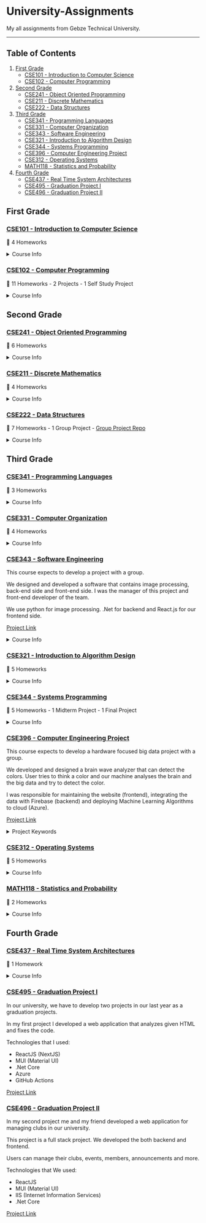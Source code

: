 # University-Assignments

My all assignments from Gebze Technical University.

---

## Table of Contents

1. [First Grade](#first-grade)
   - [CSE101 - Introduction to Computer Science](#cse101---introduction-to-computer-science)
   - [CSE102 - Computer Programming](#cse102---computer-programming)
2. [Second Grade](#second-grade)
   - [CSE241 - Object Oriented Programming](#cse241---object-oriented-programming)
   - [CSE211 - Discrete Mathematics](#cse211---discrete-mathematics)
   - [CSE222 - Data Structures](#cse222---data-structures)
3. [Third Grade](#third-grade)
   - [CSE341 - Programming Languages](#cse341---programming-languages)
   - [CSE331 - Computer Organization](#cse331---computer-organization)
   - [CSE343 - Software Engineering](#cse343---software-engineering)
   - [CSE321 - Introduction to Algorithm Design](#cse321---introduction-to-algorithm-design)
   - [CSE344 - Systems Programming](#cse344---systems-programming)
   - [CSE396 - Computer Engineering Project](#cse396---computer-engineering-project)
   - [CSE312 - Operating Systems](#cse312---operating-systems)
   - [MATH118 - Statistics and Probability](#math118---statistics-and-probability)
4. [Fourth Grade](#fourth-grade)
   - [CSE437 - Real Time System Architectures](#cse437---real-time-system-architectures)
   - [CSE495 - Graduation Project I](#cse495---graduation-project-i)
   - [CSE496 - Graduation Project II](#cse496---graduation-project-ii)

## First Grade

### [CSE101 - Introduction to Computer Science](https://github.com/muhammedogz/University-Assignments/tree/main/CSE101%20-%20Introduction%20to%20Computer%20Science)

🏁 4 Homeworks

<details>
  <summary>Course Info</summary>
  
- Teaches fundamental of Computer Science
- Introduces fields of Computer Science
- Introduces to programming with C and Arduino

</details>

### [CSE102 - Computer Programming](https://github.com/muhammedogz/University-Assignments/tree/main/CSE102%20-%20Computer%20Programming)

🏁 11 Homeworks - 2 Projects - 1 Self Study Project

<details>
  <summary>Course Info</summary>
  
- Teaches Intermediate C Programming
  - Functions
  - Arrays - Linked List - Data Structures
  - Parameters/Arguments
  - Pointers

</details>

## Second Grade

### [CSE241 - Object Oriented Programming](https://github.com/muhammedogz/University-Assignments/tree/main/CSE241%20-%20Object%20Oriented%20Programming)

🏁 6 Homeworks

<details>
  <summary>Course Info</summary>
  
- Teaches Advance OOP Principles with C++ and Java
  - Inheritance
  - Polymorphism
  - Abstraction
  - Encapsulation

</details>

### [CSE211 - Discrete Mathematics](https://github.com/muhammedogz/GTU-University-Assignments/tree/main/CSE211%20-%20Discrete%20Mathematics)

🏁 4 Homeworks

<details>
  <summary>Course Info</summary>
  
- Teaches Discrete Mathematics in Computer Science
- Provides an essential foundation for virtually area of computer science

</details>

### [CSE222 - Data Structures](https://github.com/muhammedogz/University-Assignments/tree/main/CSE222%20-%20Data%20Structures)

🏁 7 Homeworks - 1 Group Project - [Group Project Repo](https://github.com/CSE222-Project-Group-1/Human-Resources-Company)

<details>
  <summary>Course Info</summary>
  
- Teaches Advance Data Structure
  - Lists
  - Trees
  - Graphs

</details>

## Third Grade

### [CSE341 - Programming Languages](https://github.com/muhammedogz/GTU-University-Assignments/tree/main/CSE341%20-%20Programming%20Languages)

🏁 3 Homeworks

<details>
  <summary>Course Info</summary>

- Teach Compiler Design and Compiler Construction
  - Lexical Analysis
  - Syntax Analysis
  - Flex/Lex
  - Bison/Yacc
  - Lexer
  - Interpreter
  - Lisp
  - Prolog

</details>

### [CSE331 - Computer Organization](https://github.com/muhammedogz/GTU-University-Assignments/tree/main/CSE331%20-%20Computer%20Organization)

🏁 4 Homeworks

<details>
  <summary>Course Info</summary>

- Teach Computer Architecture and Hardware Design.
  - CPU Analysis
  - Assembly (MIPS)
  - Verilog
  - Alu Design
  - Processor Design

</details>

### [CSE343 - Software Engineering](https://github.com/muhammedogz/GTU-University-Assignments/tree/master/CSE343%20-%20Software%20Engineering)

This course expects to develop a project with a group.

We designed and developed a software that contains image processing, back-end side and front-end side. I was the manager of this project and front-end developer of the team.

We use python for image processing. .Net for backend and React.js for our frontend side.

[Project Link](https://github.com/Penguin-Invasion/School-Service-System)

<details>
  <summary>Course Info</summary>

This course also teach software engineering principles.

- Agile
- Scrum
- Test Driven Development
- Managing software teams and projects

</details>

### [CSE321 - Introduction to Algorithm Design](https://github.com/muhammedogz/GTU-University-Assignments/tree/master/CSE321%20-%20Introduction%20to%20Algorithm%20Design)

🏁 5 Homeworks

<details>
  <summary>Course Info</summary>

Gives some algorithmic problems and expects to solve them with Python.

- Teach How to Compute Algorithm Complexity and How To Design Algorithms
  - Big O Notation
  - Dynamic Programming
  - Recurrence Relation
  - Decrease and Conquer
  - Divide and Conquer

</details>

### [CSE344 - Systems Programming](https://github.com/muhammedogz/GTU-University-Assignments/tree/master/CSE344%20-%20Systems%20Programming)

🏁 5 Homeworks - 1 Midterm Project - 1 Final Project

<details>
  <summary>Course Info</summary>

- Teaches System Programming with C
  - Processes
  - Threads
  - Files
  - Filesystems
  - Socket Programming

</details>

### [CSE396 - Computer Engineering Project](https://github.com/Ikbal-Tech)

This course expects to develop a hardware focused big data project with a group.

We developed and designed a brain wave analyzer that can detect the colors. User tries to think a color and our machine analyses the brain and the big data and try to detect the color.

I was responsible for maintaining the website (frontend), integrating the data with Firebase (backend) and deploying Machine Learning Algorithms to cloud (Azure).

[Project Link](https://github.com/Ikbal-Tech)

<details>
  <summary>Project Keywords</summary>

There were several things in this project.

- Mobile Development: Flutter
- Hardware Equipment: Arduino (We use arduino instead of designing our own hardware since we need more pins and it would be hard to design)
- Machine Learning: Python (Tensorflow)
- Database Management: Firebase
- Cloud: Azure
- Web Development: ReactJS (NextJS) - MUI

</details>

### [CSE312 - Operating Systems](https://github.com/muhammedogz/GTU-University-Assignments/tree/master/CSE312%20-%20Operating%20Systems)

🏁 5 Homeworks

<details>
  <summary>Course Info</summary>

This course aim is to show how operating system works.
Also gives homeworks based on building operating systems and file systems from scratch

- Teach Operating Systems
  - Process Scheduling
  - Memory Management
  - File System
  - Networking
  - Multithreading
  - Threads

</details>

### [MATH118 - Statistics and Probability](https://github.com/muhammedogz/University-Assignments/tree/main/MATH118%20-%20Statistics%20and%20Probability/)

🏁 2 Homeworks

<details>
  <summary>Course Info</summary>

- Teaches Statistics and Probability with real world examples
  - I Used python and C++ for homeworks.

</details>

## Fourth Grade

### [CSE437 - Real Time System Architectures](https://github.com/muhammedogz/GTU-University-Assignments/tree/master/CSE437%20-%20Real-Time%20System%20Architectures)

🏁 1 Homework

<details>
  <summary>Course Info</summary>

- Teaches Real Time Architectures and Real Time Operating Systems with C++
  - RTOS
  - RTA
  - RTOS Scheduling
  - RTOS Design
  - RTOS Implementation

</details>

### [CSE495 - Graduation Project I](https://github.com/muhammedogz/GTU-University-Assignments/tree/master/CSE495%20-%20Graduation%20Project%20I)

In our university, we have to develop two projects in our last year as a graduation projects.

In my first project I developed a web application that analyzes given HTML and fixes the code.

Technologies that I used:

- ReactJS (NextJS)
- MUI (Material UI)
- .Net Core
- Azure
- GitHub Actions

[Project Link](https://github.com/muhammedogz/HTML-Analyzer)

### [CSE496 - Graduation Project II](https://github.com/muhammedogz/GTU-University-Assignments/tree/master/CSE496%20-%20Graduation%20Project%20II)

In my second project me and my friend developed a web application for managing clubs in our university.

This project is a full stack project. We developed the both backend and frontend.

Users can manage their clubs, events, members, announcements and more.

Technologies that We used:

- ReactJS
- MUI (Material UI)
- IIS (Internet Information Services)
- .Net Core

[Project Link](https://github.com/muhammedogz/CampusClubs)
